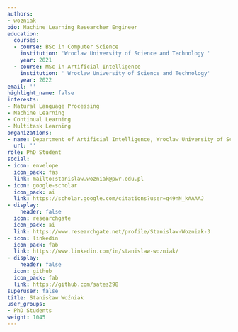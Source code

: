 ```yaml
---
authors:
- wozniak
bio: Machine Learning Researcher Engineer
education:
  courses:
  - course: BSc in Computer Science
    institution: 'Wroclaw University of Science and Technology '
    year: 2021
  - course: MSc in Artificial Intelligence
    institution: ' Wroclaw University of Science and Technology'
    year: 2022
email: ''
highlight_name: false
interests:
- Natural Language Processing
- Machine Learning
- Continual Learning
- Multitask Learning
organizations:
- name: Department of Artificial Intelligence, Wroclaw University of Science and Technology
  url: ''
role: PhD Student
social:
- icon: envelope
  icon_pack: fas
  link: mailto:stanislaw.wozniak@pwr.edu.pl
- icon: google-scholar
  icon_pack: ai
  link: https://scholar.google.com/citations?user=q49nN_kAAAAJ
- display:
    header: false
  icon: researchgate
  icon_pack: ai
  link: https://www.researchgate.net/profile/Stanislaw-Wozniak-3
- icon: linkedin
  icon_pack: fab
  link: https://www.linkedin.com/in/stanislaw-wozniak/
- display:
    header: false
  icon: github
  icon_pack: fab
  link: https://github.com/sates298
superuser: false
title: Stanisław Woźniak
user_groups:
- PhD Students
weight: 1045
---
```

